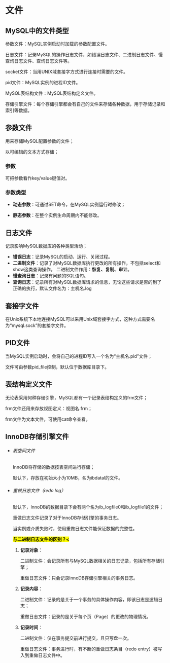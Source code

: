 # 文件

## MySQL中的文件类型

参数文件：MySQL实例启动时加载的参数配置文件。

日志文件：记录MySQL的操作日志文件，如错误日志文件、二进制日志文件、慢查询日志文件、查询日志文件等。

socket文件：当用UNIX域套接字方式进行连接时需要的文件。

pid文件：MySQL实例的进程ID文件。

MySQL表结构文件：MySQL表结构定义文件。

存储引擎文件：每个存储引擎都会有自己的文件来存储各种数据，用于存储记录和索引等数据。

## 参数文件

用来存储MySQL配置参数的文件；

以可编辑的文本方式存储；

### 参数

可把参数看作key/value键值对。

### 参数类型

- **动态参数**：可通过SET命令，在MySQL实例运行时修改；

- **静态参数**：在整个实例生命周期内不能修改。

## 日志文件

记录影响MySQL数据库的各种类型活动；

- **错误日志**：记录MySQL的启动、运行、关闭过程。
- **二进制文件**：记录了对MySQL数据库执行更改的所有操作，不包括select和show这类查询操作。 二进制文件作用：**恢复、复制、审计**。
- **慢查询日志**：记录有问题的SQL语句。
- **查询日志**：记录所有对MySQL数据库请求的信息，无论这些请求是否的到了正确的执行，默认文件名为：主机名.log

## 套接字文件

在Unix系统下本地连接MySQL可以采用Unix域套接字方式，这种方式需要名为“mysql.sock”的套接字文件。

## PID文件

当MySQL实例启动时，会将自己的进程ID写入一个名为“主机名.pid”文件；

文件可由参数pid_file控制，默认位于数据库目录下。

## 表结构定义文件

无论表采用何种存储引擎，MySQL都有一个记录表结构定义的frm文件；

frm文件还用来存放视图定义：视图名.frm；

frm文件为文本文件，可使用cat命令查看。

## InnoDB存储引擎文件

- ###### 表空间文件

  InnoDB将存储的数据按表空间进行存储；

  默认下，存放在初始大小为10MB，名为ibdatal的文件。

- ###### 重做日志文件（redo log）

  默认下，InnoDB的数据目录下会有两个名为ib_logfile0和ib_logfile1的文件；

  重做日志文件记录了对于InnoDB存储引擎的事务日志。

  当实例或介质失败时，使用重做日志文件能保证数据的完整性。

  **<mark>与二进制日志文件的区别？<**

  1. **记录对象**：

     二进制文件：会记录所有与MySQL数据相关的日志记录，包括所有存储引擎；

     重做日志文件：只会记录InnoDB存储引擎相关的事务日志。

  2. **记录内容**：

     二进制文件：记录的是关于一个事务的具体操作内容，即该日志是逻辑日志；

     重做日志文件：记录的是关于每个页（Page）的更改的物理情况。

  3. **记录时间**：

     二进制文件：仅在事务提交前进行提交，且只写盘一次。

     重做日志文件：事务进行时，有不断的重做日志条目（redo entry）被写入到重做日志文件中。